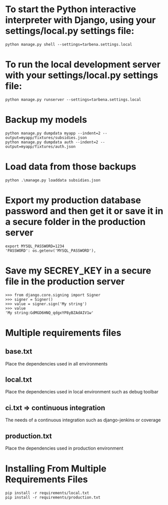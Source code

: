 # To start the Python interactive interpreter with Django, using your settings/local.py settings file:
```
python manage.py shell --settings=tarbena.settings.local
```

# To run the local development server with your settings/local.py settings file:
```
python manage.py runserver --settings=tarbena.settings.local
```

# Backup my models
```
python manage.py dumpdata myapp --indent=2 --output=myapp/fixtures/subsidies.json
python manage.py dumpdata auth --indent=2 --output=myapp/fixtures/auth.json
```

# Load data from those backups
```
python .\manage.py loaddata subsidies.json
```

# Export my production database password and then get it or save it in a secure folder in the production server
```
export MYSQL_PASSWORD=1234
'PASSWORD': os.getenv('MYSQL_PASSWORD'),
```

# Save my SECREY_KEY in a secure file in the production server
```
>>> from django.core.signing import Signer
>>> signer = Signer()
>>> value = signer.sign('My string')
>>> value
'My string:GdMGD6HNQ_qdgxYP8yBZAdAIV1w'
```

# Multiple requirements files
## base.txt
Place the dependencies used in all environments

## local.txt
Place the dependencies used in local environment such as debug toolbar

## ci.txt => continuous integration
The needs of a continuous integration such as django-jenkins or coverage

## production.txt
Place the dependencies used in production environment

# Installing From Multiple Requirements Files
```
pip install -r requirements/local.txt
pip install -r requirements/production.txt
```